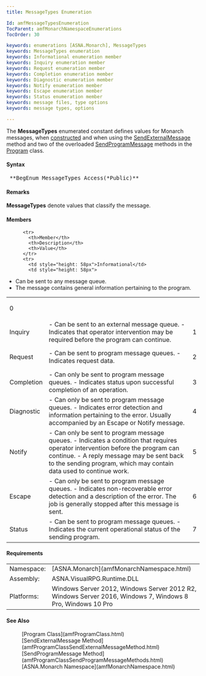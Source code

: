 ```yaml
---
title: MessageTypes Enumeration

Id: amfMessageTypesEnumeration
TocParent: amfMonarchNamespaceEnumerations
TocOrder: 30

keywords: enumerations [ASNA.Monarch], MessageTypes
keywords: MessageTypes enumeration
keywords: Informational enumeration member
keywords: Inquiry enumeration member
keywords: Request enumeration member
keywords: Completion enumeration member
keywords: Diagnostic enumeration member
keywords: Notify enumeration member
keywords: Escape enumeration member
keywords: Status enumeration member
keywords: message files, type options
keywords: message types, options

---
```


The **MessageTypes** enumerated constant defines values for Monarch messages, when [ constructed](amfMessageClassMessageConstructors.html) and when using the [ SendExternalMessage](amfProgramClassSendExternalMessageMethod.html) method and two of the overloaded [ SendProgramMessage](amfProgramClassSendProgramMessageMethods.html) methods in the [ Program](amfProgramClass.html) class.

#### Syntax
<pre class="syntax"> **BegEnum MessageTypes Access(*Public)**       </pre>

#### Remarks
**MessageTypes** denote values that classify the message.

#### Members
<table class="mytable" cellspacing="0" cellpadding="4" width="90%">
           <colgroup>
            <col width="15%"/>
            <col width="80%" />
             <col width="5%" align="center"/>
          </colgroup>

          <tr>
            <th>Member</th>
            <th>Description</th>
            <th>Value</th>
          </tr>
          <tr>
            <td style="height: 58px">Informational</td>
            <td style="height: 58px">
- Can be sent to any message
                queue.
- The message contains general information
                pertaining to the program.

</td>
            <td style="height: 58px">0</td>
          </tr>
          <tr>
            <td>Inquiry</td>
            <td>
- Can be sent to an external message queue.
- Indicates that operator intervention may be
                required before the program can continue.

</td>
            <td>1</td>
          </tr>
          <tr>
            <td style="height: 65px">Request</td>
            <td style="height: 65px">
- Can be sent to program message queues.
- Indicates request data.

</td>
            <td style="height: 65px">2</td>
          </tr>
          <tr>
            <td>Completion</td>
            <td>
- Can only be sent to program message
                queues.
- Indicates status upon successful completion of
                an operation.

</td>
            <td>3</td>
          </tr>
          <tr>
            <td>Diagnostic</td>
            <td>
- Can only be sent to program message
                queues.
- Indicates error detection and information
                pertaining to the error. Usually accompanied by an
                Escape or Notify message.

</td>
            <td>4</td>
          </tr>
          <tr>
            <td>Notify</td>
            <td>
- Can only be sent to program message
                queues.
- Indicates a condition that requires operator
                intervention before the program can continue.
- A reply message may be sent back to the sending
                program, which may contain data used to continue
                work.

</td>
            <td>5</td>
          </tr>
          <tr>
            <td style="height: 85px">Escape</td>
            <td style="height: 85px">
- Can only be sent to program message
                queues.
- Indicates non-recoverable error detection and a
                description of the error. The job is generally
                stopped after this message is sent.

</td>
            <td style="height: 85px">6</td>
          </tr>
          <tr>
            <td>Status</td>
            <td>
- Can be sent to program message queues.
- Indicates the current operational status of the
                sending program.

</td>
            <td>7</td>
          </tr>
</table>

#### Requirements
<table class="dttable" cellspacing="0" cellpadding="4" width="60%">
           <colgroup>
            <col width="15%" style="font-weight:bold" />
            <col width="85%" />
          </colgroup>
          <tr>
            <td>Namespace:</td>
            <td>[ASNA.Monarch](amfMonarchNamespace.html)</td>
          </tr>
          <tr>
            <td>Assembly:</td>
            <td>ASNA.VisualRPG.Runtime.DLL</td>
          </tr>
         <tr>
            <td>Platforms:</td>
            <td> Windows Server 2012, Windows Server 2012 R2, Windows Server 2016, Windows 7, Windows 8 Pro, Windows 10 Pro</td>
         </tr>
</table>

#### See Also
<dl> <dd>[Program Class](amfProgramClass.html)</dd>
     <dd>[SendExternalMessage Method](amfProgramClassSendExternalMessageMethod.html)</dd>
      <dd>[SendProgramMessage Method](amfProgramClassSendProgramMessageMethods.html)</dd>
      <dd>[ASNA.Monarch Namespace](amfMonarchNamespace.html)</dd></dl>

